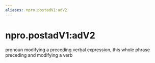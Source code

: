 ```yaml
---
aliases: npro.postadV1:adV2
---
```

# npro.postadV1:adV2

pronoun modifying a preceding verbal expression, this whole phrase preceding and modifying a verb
> 